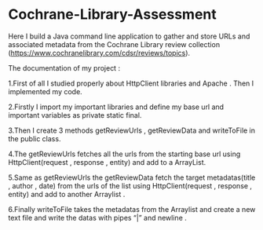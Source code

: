 # Cochrane-Library-Assessment
Here I build a Java command line application to gather and store URLs and associated metadata from the Cochrane Library review collection (https://www.cochranelibrary.com/cdsr/reviews/topics).

The documentation of my project : 

 1.First of all I studied properly about HttpClient libraries and Apache . Then I implemented my code.

2.Firstly I import my important libraries and define my base url and important variables as private static final.

3.Then I create 3 methods getReviewUrls , getReviewData and writeToFile  in the public class.

4.The getReviewUrls fetches all the urls from the starting base url using HttpClient(request , response , entity) and add to a ArrayList.

5.Same as getReviewUrls the getReviewData fetch the target metadatas(title , author , date) from the urls of the list using  HttpClient(request , response , entity) and add to another Arraylist .

6.Finally writeToFile takes the metadatas from the Arraylist and create a new text file and write the datas with pipes “|” and newline .
